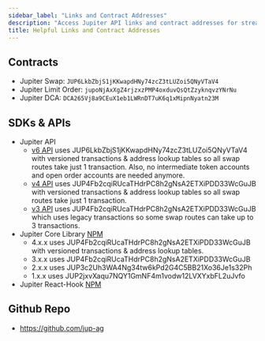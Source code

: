 ```yaml
---
sidebar_label: "Links and Contract Addresses"
description: "Access Jupiter API links and contract addresses for streamlined SDK integration and effective connectivity."
title: Helpful Links and Contract Addresses
---
```


<head>
    <title>Jupiter API Links and Contract Addresses | Jupiter Station</title>
    <meta name="twitter:card" content="summary" />
</head>


## Contracts
- Jupiter Swap: `JUP6LkbZbjS1jKKwapdHNy74zcZ3tLUZoi5QNyVTaV4`
- Jupiter Limit Order: `jupoNjAxXgZ4rjzxzPMP4oxduvQsQtZzyknqvzYNrNu`
- Jupiter DCA: `DCA265Vj8a9CEuX1eb1LWRnDT7uK6q1xMipnNyatn23M`
## SDKs & APIs

- Jupiter API
    - [v6 API](/api-v6) uses JUP6LkbZbjS1jKKwapdHNy74zcZ3tLUZoi5QNyVTaV4 with versioned transactions & address lookup tables so all swap routes take just 1 transaction. Also, no intermediate token accounts and open order accounts are needed anymore.
    - [v4 API](https://quote-api.jup.ag/v4/docs/oldstatic/index.html) uses JUP4Fb2cqiRUcaTHdrPC8h2gNsA2ETXiPDD33WcGuJB with versioned transactions & address lookup tables so all swap routes take just 1 transaction.
    - [v3 API](https://quote-api.jup.ag/v3/docs/oldstatic/index.html) uses JUP4Fb2cqiRUcaTHdrPC8h2gNsA2ETXiPDD33WcGuJB which uses legacy transactions so some swap routes can take up to 3 transactions.
- Jupiter Core Library [NPM](https://www.npmjs.com/package/@jup-ag/core)
    - 4.x.x uses JUP4Fb2cqiRUcaTHdrPC8h2gNsA2ETXiPDD33WcGuJB with versioned transactions & address lookup tables.
    - 3.x.x uses JUP4Fb2cqiRUcaTHdrPC8h2gNsA2ETXiPDD33WcGuJB
    - 2.x.x uses JUP3c2Uh3WA4Ng34tw6kPd2G4C5BB21Xo36Je1s32Ph
    - 1.x.x uses JUP2jxvXaqu7NQY1GmNF4m1vodw12LVXYxbFL2uJvfo
- Jupiter React-Hook [NPM](https://www.npmjs.com/package/@jup-ag/react-hook)

## Github Repo

- https://github.com/jup-ag